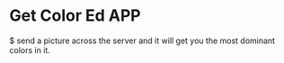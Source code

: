 # Get Color Ed APP

$ send a picture across the server and it will get you the most dominant colors in it.